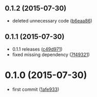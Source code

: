 <a name="0.1.2"></a>
## 0.1.2 (2015-07-30)


* deleted unnecessary code
 ([b6eaa86](https://github.com/bumped/bumped-changelog/commit/b6eaa86))



<a name="0.1.1"></a>
## 0.1.1 (2015-07-30)


* 0.1.1 releases
 ([c49d971](https://github.com/bumped/bumped-changelog/commit/c49d971))
* fixed missing dependency
 ([7f49321](https://github.com/bumped/bumped-changelog/commit/7f49321))



<a name="0.1.0"></a>
# 0.1.0 (2015-07-30)


* first commit
 ([1afe933](https://github.com/bumped/bumped-changelog/commit/1afe933))



